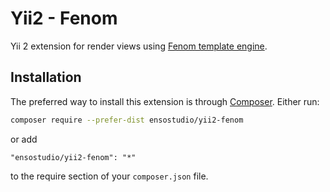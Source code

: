 Yii2 - Fenom
=======================
Yii 2 extension for render views using [Fenom template engine](https://github.com/fenom-template/fenom).

Installation
------------
The preferred way to install this extension is through [Composer](https://getcomposer.org/download/).
Either run:
```bash
composer require --prefer-dist ensostudio/yii2-fenom
```
or add
```
"ensostudio/yii2-fenom": "*"
```
to the require section of your `composer.json` file.
